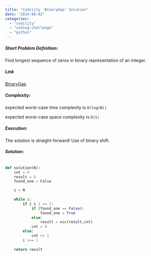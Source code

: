 ```yaml
---
title: "Codility 'BinaryGap' Solution"
date: "2014-08-02"
categories: 
  - "codility"
  - "coding-challenge"
  - "python"
---
```


##### Short Problem Definition:

Find longest sequence of zeros in binary representation of an integer.

##### Link

[BinaryGap](https://codility.com/demo/take-sample-test/binary_gap)

##### Complexity:

expected worst-case time complexity is `O(log(N))`

expected worst-case space complexity is `O(1)`

##### Execution:

The solution is straight-forward! Use of binary shift.

##### Solution:

```python

def solution(N):
    cnt = 0
    result = 0
    found_one = False

    i = N    
        
    while i:
        if i & 1 == 1:
            if (found_one == False):
                found_one = True
            else:
                result = max(result,cnt)
            cnt = 0
        else:
            cnt += 1
        i >>= 1
   
    return result
```
